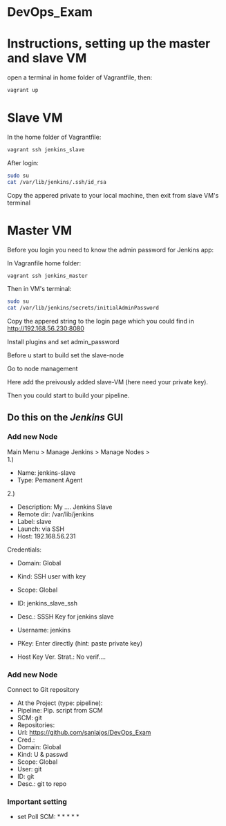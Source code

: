 # DevOps_Exam

# Instructions, setting up the master and slave VM

open a terminal in home folder of Vagrantfile, then:

~~~bash
vagrant up
~~~

# Slave VM

In the home folder of Vagrantfile:

~~~bash
vagrant ssh jenkins_slave
~~~

After login:

~~~bash
sudo su
cat /var/lib/jenkins/.ssh/id_rsa
~~~

Copy the appered private to your local machine, then exit from slave VM's terminal

# Master VM

Before you login you need to know the admin password for Jenkins app:

In Vagranfile home folder:

~~~bash
vagrant ssh jenkins_master
~~~

Then in VM's terminal:

~~~bash
sudo su
cat /var/lib/jenkins/secrets/initialAdminPassword
~~~

Copy the appered string to the login page which you could find in http://192.168.56.230:8080

Install plugins and set admin_password

Before u start to build set the slave-node

Go to node management

Here add the preivously added slave-VM (here need your private key).

Then you could start to build your pipeline.

## Do this on the *Jenkins* GUI
### Add new Node
Main Menu > Manage Jenkins >  Manage Nodes >   
1.)  
  - Name: jenkins-slave  
  - Type: Pemanent Agent  

2.)  
  - Description: My .... Jenkins Slave  
  - Remote dir: /var/lib/jenkins  
  - Label: slave  
  - Launch: via SSH  
  - Host: 192.168.56.231   
  
Credentials:  
  - Domain: Global  
  - Kind: SSH user with key  
  - Scope: Global  
  - ID: jenkins_slave_ssh  
  - Desc.: SSSH Key for jenkins slave  
  - Username: jenkins  
  - PKey: Enter directly (hint: paste private key)  

  - Host Key Ver. Strat.: No verif....  

### Add new Node
Connect to Git repository  

- At the Project (type: pipeline):  
- Pipeline: Pip. script from SCM  
- SCM: git  
- Repositories:  
- Url: https://github.com/sanlajos/DevOps_Exam
- Cred.:  
- Domain: Global  
- Kind: U & passwd  
- Scope: Global  
- User: git  
- ID: git  
- Desc.: git to repo  

### Important setting
- set Poll SCM: * * * * *